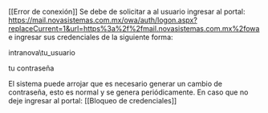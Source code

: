 [[Error de conexión]]
Se debe de solicitar a al usuario ingresar al portal: https://mail.novasistemas.com.mx/owa/auth/logon.aspx?replaceCurrent=1&url=https%3a%2f%2fmail.novasistemas.com.mx%2fowa e ingresar sus credenciales de la siguiente forma:

intranova\tu_usuario

tu contraseña

El sistema puede arrojar que es necesario generar un cambio de contraseña, esto es normal y se genera periódicamente.
En caso que no deje ingresar al portal:
[[Bloqueo de credenciales]]
